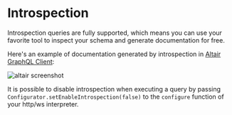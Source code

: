# Introspection

Introspection queries are fully supported, which means you can use your favorite tool to inspect your schema and generate documentation for free.

Here's an example of documentation generated by introspection in [Altair GraphQL Client](https://altair.sirmuel.design/):

![altair screenshot](/caliban/altair.png)

It is possible to disable introspection when executing a query by passing `Configurator.setEnableIntrospection(false)` to the `configure` function of your http/ws interpreter.